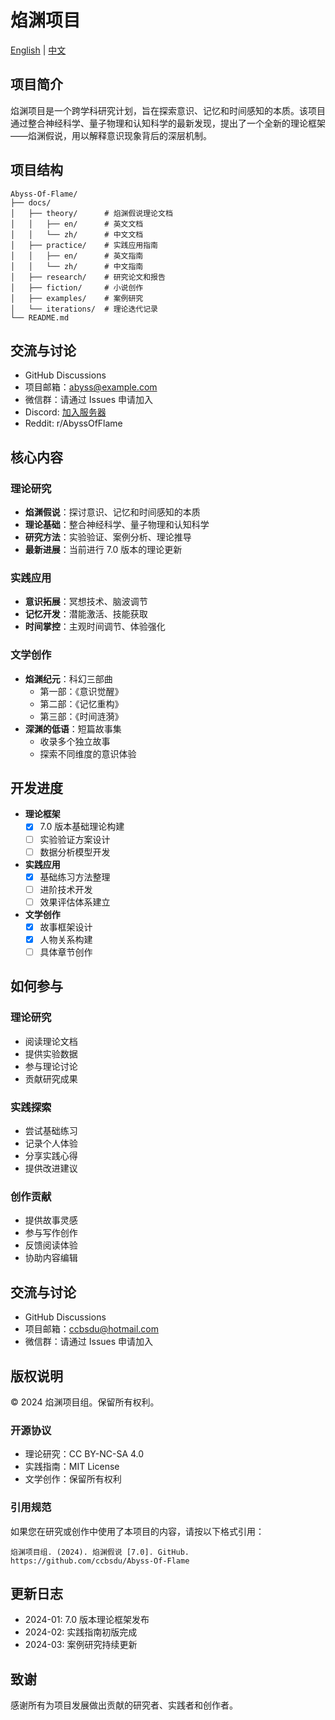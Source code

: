 
# 焰渊项目

[English](README.md) | [中文](README-CN.md)

## 项目简介
焰渊项目是一个跨学科研究计划，旨在探索意识、记忆和时间感知的本质。该项目通过整合神经科学、量子物理和认知科学的最新发现，提出了一个全新的理论框架——焰渊假说，用以解释意识现象背后的深层机制。

## 项目结构
```
Abyss-Of-Flame/
├── docs/
│   ├── theory/      # 焰渊假说理论文档
│   │   ├── en/      # 英文文档
│   │   └── zh/      # 中文文档
│   ├── practice/    # 实践应用指南
│   │   ├── en/      # 英文指南
│   │   └── zh/      # 中文指南
│   ├── research/    # 研究论文和报告
│   ├── fiction/     # 小说创作
│   ├── examples/    # 案例研究
│   └── iterations/  # 理论迭代记录
└── README.md
```


## 交流与讨论
- GitHub Discussions
- 项目邮箱：abyss@example.com
- 微信群：请通过 Issues 申请加入
- Discord: [加入服务器](https://discord.gg/abyssofflame)
- Reddit: r/AbyssOfFlame


## 核心内容

### 理论研究
- **焰渊假说**：探讨意识、记忆和时间感知的本质
- **理论基础**：整合神经科学、量子物理和认知科学
- **研究方法**：实验验证、案例分析、理论推导
- **最新进展**：当前进行 7.0 版本的理论更新

### 实践应用
- **意识拓展**：冥想技术、脑波调节
- **记忆开发**：潜能激活、技能获取
- **时间掌控**：主观时间调节、体验强化

### 文学创作
- **焰渊纪元**：科幻三部曲
  - 第一部：《意识觉醒》
  - 第二部：《记忆重构》
  - 第三部：《时间涟漪》
- **深渊的低语**：短篇故事集
  - 收录多个独立故事
  - 探索不同维度的意识体验

## 开发进度
- **理论框架**
  - [x] 7.0 版本基础理论构建
  - [ ] 实验验证方案设计
  - [ ] 数据分析模型开发
  
- **实践应用**
  - [x] 基础练习方法整理
  - [ ] 进阶技术开发
  - [ ] 效果评估体系建立

- **文学创作**
  - [x] 故事框架设计
  - [x] 人物关系构建
  - [ ] 具体章节创作

## 如何参与

### 理论研究
- 阅读理论文档
- 提供实验数据
- 参与理论讨论
- 贡献研究成果

### 实践探索
- 尝试基础练习
- 记录个人体验
- 分享实践心得
- 提供改进建议

### 创作贡献
- 提供故事灵感
- 参与写作创作
- 反馈阅读体验
- 协助内容编辑

## 交流与讨论
- GitHub Discussions
- 项目邮箱：ccbsdu@hotmail.com
- 微信群：请通过 Issues 申请加入

## 版权说明
© 2024 焰渊项目组。保留所有权利。

### 开源协议
- 理论研究：CC BY-NC-SA 4.0
- 实践指南：MIT License
- 文学创作：保留所有权利

### 引用规范
如果您在研究或创作中使用了本项目的内容，请按以下格式引用：
```
焰渊项目组. (2024). 焰渊假说 [7.0]. GitHub. https://github.com/ccbsdu/Abyss-Of-Flame
```

## 更新日志
- 2024-01: 7.0 版本理论框架发布
- 2024-02: 实践指南初版完成
- 2024-03: 案例研究持续更新

## 致谢
感谢所有为项目发展做出贡献的研究者、实践者和创作者。
```

